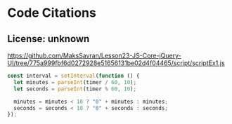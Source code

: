 # Code Citations

## License: unknown
https://github.com/MaksSavran/Lesson23-JS-Core-jQuery-UI/tree/775a999fbf6d0272928e51656131be02d4f04465/script/scriptEx1.js

```js
const interval = setInterval(function () {
  let minutes = parseInt(timer / 60, 10);
  let seconds = parseInt(timer % 60, 10);

  minutes = minutes < 10 ? "0" + minutes : minutes;
  seconds = seconds < 10 ? "0" + seconds : seconds;
});
```


